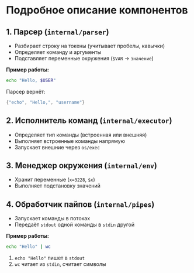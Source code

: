 # Подробное описание компонентов 

## 1. Парсер (`internal/parser`)
- Разбирает строку на токены (учитывает пробелы, кавычки)
- Определяет команду и аргументы
- Подставляет переменные окружения (`$VAR` → `значение`)

**Пример работы:**
```bash
echo "Hello, $USER"
```
Парсер вернёт:
```go
{"echo", "Hello,", "username"}
```

## 2. Исполнитель команд (`internal/executor`)
- Определяет тип команды (встроенная или внешняя)
- Выполняет встроенные команды напрямую
- Запускает внешние через `os/exec`

## 3. Менеджер окружения (`internal/env`)
- Хранит переменные (`x=3228`, `$x`)
- Выполняет подстановку значений

## 4. Обработчик пайпов (`internal/pipes`)
- Запускает команды в потоках
- Передаёт `stdout` одной команды в `stdin` другой

**Пример работы:**
```bash
echo "Hello" | wc
```
1. `echo "Hello"` пишет в `stdout`
2. `wc` читает из `stdin`, считает символы


